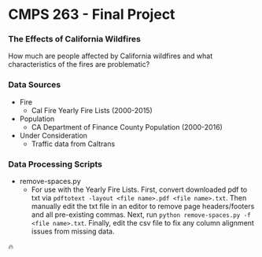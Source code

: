 # CMPS 263 - Final Project

### The Effects of California Wildfires
How much are people affected by California wildfires and what characteristics of the fires are problematic?

### Data Sources
- Fire
	- Cal Fire Yearly Fire Lists (2000-2015)
- Population
	- CA Department of Finance County Population (2000-2016)
- Under Consideration
	- Traffic data from Caltrans

### Data Processing Scripts
- remove-spaces.py
	- For use with the Yearly Fire Lists. First, convert downloaded pdf to txt via `pdftotext -layout <file name>.pdf <file name>.txt`. Then manually edit the txt file in an editor to remove page headers/footers and all pre-existing commas. Next, run `python remove-spaces.py -f <file name>.txt`. Finally, edit the csv file to fix any column alignment issues from missing data.

:fire:
